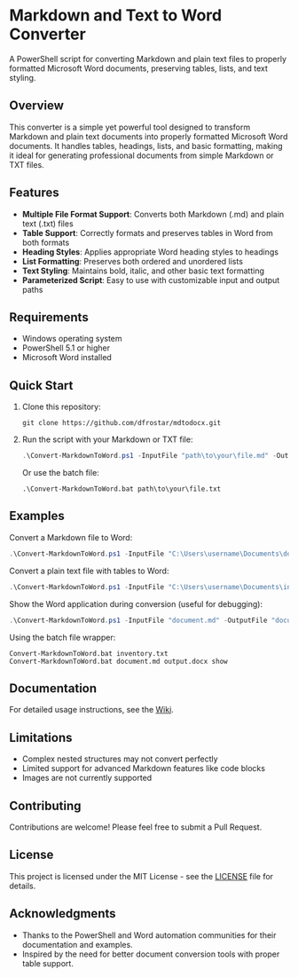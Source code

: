 # Markdown and Text to Word Converter

A PowerShell script for converting Markdown and plain text files to properly formatted Microsoft Word documents, preserving tables, lists, and text styling.

## Overview

This converter is a simple yet powerful tool designed to transform Markdown and plain text documents into properly formatted Microsoft Word documents. It handles tables, headings, lists, and basic formatting, making it ideal for generating professional documents from simple Markdown or TXT files.

## Features

- **Multiple File Format Support**: Converts both Markdown (.md) and plain text (.txt) files
- **Table Support**: Correctly formats and preserves tables in Word from both formats
- **Heading Styles**: Applies appropriate Word heading styles to headings
- **List Formatting**: Preserves both ordered and unordered lists
- **Text Styling**: Maintains bold, italic, and other basic text formatting
- **Parameterized Script**: Easy to use with customizable input and output paths

## Requirements

- Windows operating system
- PowerShell 5.1 or higher
- Microsoft Word installed

## Quick Start

1. Clone this repository:
   ```
   git clone https://github.com/dfrostar/mdtodocx.git
   ```

2. Run the script with your Markdown or TXT file:
   ```powershell
   .\Convert-MarkdownToWord.ps1 -InputFile "path\to\your\file.md" -OutputFile "path\to\output.docx"
   ```
   
   Or use the batch file:
   ```
   .\Convert-MarkdownToWord.bat path\to\your\file.txt
   ```

## Examples

Convert a Markdown file to Word:
```powershell
.\Convert-MarkdownToWord.ps1 -InputFile "C:\Users\username\Documents\document.md" -OutputFile "C:\Users\username\Documents\document.docx"
```

Convert a plain text file with tables to Word:
```powershell
.\Convert-MarkdownToWord.ps1 -InputFile "C:\Users\username\Documents\inventory.txt" -OutputFile "C:\Users\username\Documents\inventory.docx"
```

Show the Word application during conversion (useful for debugging):
```powershell
.\Convert-MarkdownToWord.ps1 -InputFile "document.md" -OutputFile "document.docx" -ShowWord
```

Using the batch file wrapper:
```
Convert-MarkdownToWord.bat inventory.txt
Convert-MarkdownToWord.bat document.md output.docx show
```

## Documentation

For detailed usage instructions, see the [Wiki](https://github.com/dfrostar/mdtodocx/wiki).

## Limitations

- Complex nested structures may not convert perfectly
- Limited support for advanced Markdown features like code blocks
- Images are not currently supported

## Contributing

Contributions are welcome! Please feel free to submit a Pull Request.

## License

This project is licensed under the MIT License - see the [LICENSE](LICENSE) file for details.

## Acknowledgments

- Thanks to the PowerShell and Word automation communities for their documentation and examples.
- Inspired by the need for better document conversion tools with proper table support. 
